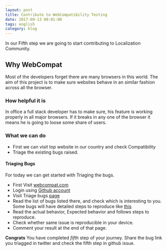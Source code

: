 ```yaml
---
layout: post
title: Contribute to WebCompatibility Testing
date: 2017-09-13 00:01:00
tags: english
category: blog
---
```


In our Fifth step we are going to start contributing to Localization Community.

## Why WebCompat

Most of the developers forget there are many browsers in this world. The aim of this project is to make sure websites behave in an similar fashion across all the browser.

### How helpful it is

In office a full stack developer has to make sure, his feature is working properly in all major browsers. If it breaks in any one of the browser it means he is going to loose some share of users.

### What we can do

- First we can visit top website in our country and check Compatibility
- Triage the existing bugs raised.

#### Triaging Bugs

For today we can get started with Triaging the bugs.

- First Visit [webcompat.com](https://webcompat.com/)
- Login using [Github account](https://webcompat.com/login)
- Visit Triage bugs [page](https://webcompat.com/issues?page=1&per_page=50&state=open&stage=needstriage&sort=created&direction=desc)
- Read the list of bugs listed there, and check which is interesting to you. Some bugs will have detailed steps to reproduce like [this](https://webcompat.com/issues/9899)
- Read the actual behavior, Expected behavior and follows steps to reproduce.
- Check whether same issue is reproducible in your device.
- Comment your result at the end of that page.


**Congrats** You have completed *fifth* step of your journey. Share the bug link you triagged  in twitter and check the fifth step in github issue.

